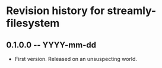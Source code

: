 # Revision history for streamly-filesystem

## 0.1.0.0 -- YYYY-mm-dd

* First version. Released on an unsuspecting world.
